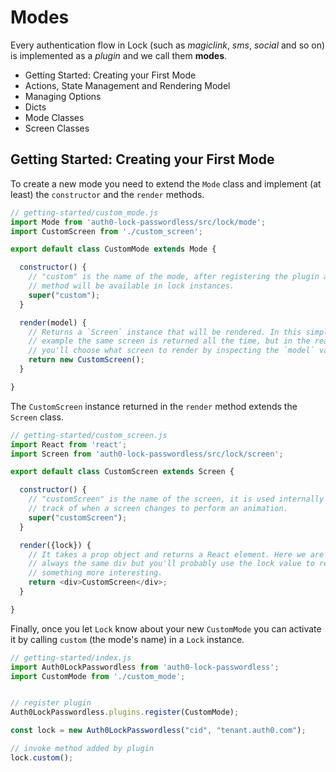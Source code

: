 # Modes

Every authentication flow in Lock (such as _magiclink_, _sms_, _social_ and so on) is implemented as a _plugin_ and we call them **modes**.

- Getting Started: Creating your First Mode
- Actions, State Management and Rendering Model
- Managing Options
- Dicts
- Mode Classes
- Screen Classes

## Getting Started: Creating your First Mode

To create a new mode you need to extend the `Mode` class and implement (at least) the `constructor` and the `render` methods.

```js
// getting-started/custom_mode.js
import Mode from 'auth0-lock-passwordless/src/lock/mode';
import CustomScreen from './custom_screen';

export default class CustomMode extends Mode {

  constructor() {
    // "custom" is the name of the mode, after registering the plugin a `custom`
    // method will be available in lock instances.
    super("custom");
  }

  render(model) {
    // Returns a `Screen` instance that will be rendered. In this simple
    // example the same screen is returned all the time, but in the real world
    // you'll choose what screen to render by inspecting the `model` value.
    return new CustomScreen();
  }

}
```

The `CustomScreen` instance returned in the `render` method extends the `Screen` class.

```js
// getting-started/custom_screen.js
import React from 'react';
import Screen from 'auth0-lock-passwordless/src/lock/screen';

export default class CustomScreen extends Screen {

  constructor() {
    // "customScreen" is the name of the screen, it is used internally to keep
    // track of when a screen changes to perform an animation.
    super("customScreen");
  }

  render({lock}) {
    // It takes a prop object and returns a React element. Here we are rendering
    // always the same div but you'll probably use the lock value to return
    // something more interesting.
    return <div>CustomScreen</div>;
  }

}
```

Finally, once you let `Lock` know about your new `CustomMode` you can activate
it by calling `custom` (the mode's name) in a `Lock` instance.

```js
// getting-started/index.js
import Auth0LockPasswordless from 'auth0-lock-passwordless';
import CustomMode from './custom_mode';


// register plugin
Auth0LockPasswordless.plugins.register(CustomMode);

const lock = new Auth0LockPasswordless("cid", "tenant.auth0.com");

// invoke method added by plugin
lock.custom();
```
